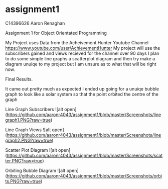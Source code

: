 # assignment1

C14396626 Aaron Renaghan

Assignment 1 for Object Orientated Programming

My Project uses Data from the Acheivement Hunter Youtube Channel https://www.youtube.com/user/AchievementHunter
My project will use the subscribers gained and views recieved for the channel over 90 days
I plan to do some simple line graphs a scatterplot diagram and then try make a diagram unuiqe to my project but I am unsure as to what that will be right now.

Final Results.

It came out pretty much as expected I ended up going for a unuiqe bubble graph to look like a solar system so that the point orbited the centre of the graph

Line Graph Subscribers
![alt open] (https://github.com/aaronr4043/assignment1/blob/master/Screenshots/linegraph1.PNG?raw=true)

Line Graph Views
![alt open] (https://github.com/aaronr4043/assignment1/blob/master/Screenshots/linegraph2.PNG?raw=true)

Scatter Plot Diagram
![alt open] (https://github.com/aaronr4043/assignment1/blob/master/Screenshots/scatter.PNG?raw=true)

Orbiting Bubble Diagram
![alt open] (https://github.com/aaronr4043/assignment1/blob/master/Screenshots/orbits.PNG?raw=true)
